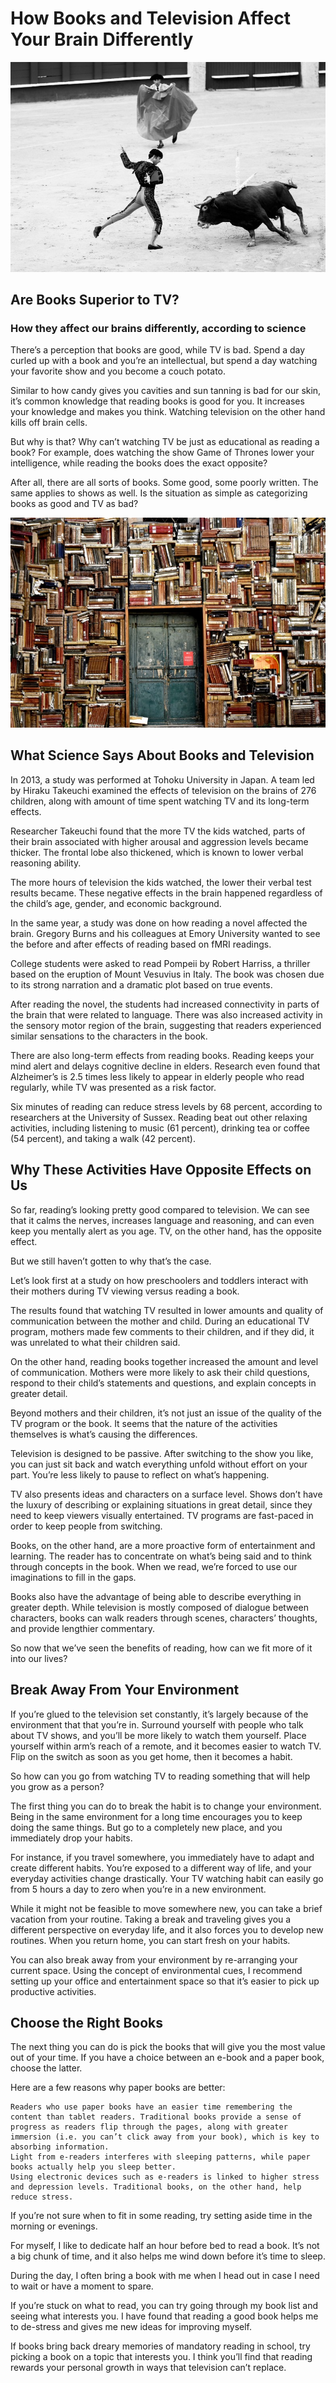 # How Books and Television Affect Your Brain Differently
<img src="imgs/1.jpeg"/>

## Are Books Superior to TV?
### How they affect our brains differently, according to science

There’s a perception that books are good, while TV is bad. Spend a day curled up with a book and you’re an intellectual, but spend a day watching your favorite show and you become a couch potato.

Similar to how candy gives you cavities and sun tanning is bad for our skin, it’s common knowledge that reading books is good for you. It increases your knowledge and makes you think. Watching television on the other hand kills off brain cells.

But why is that? Why can’t watching TV be just as educational as reading a book? For example, does watching the show Game of Thrones lower your intelligence, while reading the books does the exact opposite?

After all, there are all sorts of books. Some good, some poorly written. The same applies to shows as well. Is the situation as simple as categorizing books as good and TV as bad?

<img src="imgs/2.jpeg"/>

## What Science Says About Books and Television

In 2013, a study was performed at Tohoku University in Japan. A team led by Hiraku Takeuchi examined the effects of television on the brains of 276 children, along with amount of time spent watching TV and its long-term effects.

Researcher Takeuchi found that the more TV the kids watched, parts of their brain associated with higher arousal and aggression levels became thicker. The frontal lobe also thickened, which is known to lower verbal reasoning ability.

The more hours of television the kids watched, the lower their verbal test results became. These negative effects in the brain happened regardless of the child’s age, gender, and economic background.

In the same year, a study was done on how reading a novel affected the brain. Gregory Burns and his colleagues at Emory University wanted to see the before and after effects of reading based on fMRI readings.

College students were asked to read Pompeii by Robert Harriss, a thriller based on the eruption of Mount Vesuvius in Italy. The book was chosen due to its strong narration and a dramatic plot based on true events.

After reading the novel, the students had increased connectivity in parts of the brain that were related to language. There was also increased activity in the sensory motor region of the brain, suggesting that readers experienced similar sensations to the characters in the book.

There are also long-term effects from reading books. Reading keeps your mind alert and delays cognitive decline in elders. Research even found that Alzheimer’s is 2.5 times less likely to appear in elderly people who read regularly, while TV was presented as a risk factor.

Six minutes of reading can reduce stress levels by 68 percent, according to researchers at the University of Sussex. Reading beat out other relaxing activities, including listening to music (61 percent), drinking tea or coffee (54 percent), and taking a walk (42 percent).

## Why These Activities Have Opposite Effects on Us

So far, reading’s looking pretty good compared to television. We can see that it calms the nerves, increases language and reasoning, and can even keep you mentally alert as you age. TV, on the other hand, has the opposite effect.

But we still haven’t gotten to why that’s the case.

Let’s look first at a study on how preschoolers and toddlers interact with their mothers during TV viewing versus reading a book.

The results found that watching TV resulted in lower amounts and quality of communication between the mother and child. During an educational TV program, mothers made few comments to their children, and if they did, it was unrelated to what their children said.

On the other hand, reading books together increased the amount and level of communication. Mothers were more likely to ask their child questions, respond to their child’s statements and questions, and explain concepts in greater detail.

Beyond mothers and their children, it’s not just an issue of the quality of the TV program or the book. It seems that the nature of the activities themselves is what’s causing the differences.

Television is designed to be passive. After switching to the show you like, you can just sit back and watch everything unfold without effort on your part. You’re less likely to pause to reflect on what’s happening.

TV also presents ideas and characters on a surface level. Shows don’t have the luxury of describing or explaining situations in great detail, since they need to keep viewers visually entertained. TV programs are fast-paced in order to keep people from switching.

Books, on the other hand, are a more proactive form of entertainment and learning. The reader has to concentrate on what’s being said and to think through concepts in the book. When we read, we’re forced to use our imaginations to fill in the gaps.

Books also have the advantage of being able to describe everything in greater depth. While television is mostly composed of dialogue between characters, books can walk readers through scenes, characters’ thoughts, and provide lengthier commentary.

So now that we’ve seen the benefits of reading, how can we fit more of it into our lives?

## Break Away From Your Environment

If you’re glued to the television set constantly, it’s largely because of the environment that that you’re in. Surround yourself with people who talk about TV shows, and you’ll be more likely to watch them yourself. Place yourself within arm’s reach of a remote, and it becomes easier to watch TV. Flip on the switch as soon as you get home, then it becomes a habit.

So how can you go from watching TV to reading something that will help you grow as a person?

The first thing you can do to break the habit is to change your environment. Being in the same environment for a long time encourages you to keep doing the same things. But go to a completely new place, and you immediately drop your habits.

For instance, if you travel somewhere, you immediately have to adapt and create different habits. You’re exposed to a different way of life, and your everyday activities change drastically. Your TV watching habit can easily go from 5 hours a day to zero when you’re in a new environment.

While it might not be feasible to move somewhere new, you can take a brief vacation from your routine. Taking a break and traveling gives you a different perspective on everyday life, and it also forces you to develop new routines. When you return home, you can start fresh on your habits.

You can also break away from your environment by re-arranging your current space. Using the concept of environmental cues, I recommend setting up your office and entertainment space so that it’s easier to pick up productive activities.

## Choose the Right Books

The next thing you can do is pick the books that will give you the most value out of your time. If you have a choice between an e-book and a paper book, choose the latter.

Here are a few reasons why paper books are better:

    Readers who use paper books have an easier time remembering the content than tablet readers. Traditional books provide a sense of progress as readers flip through the pages, along with greater immersion (i.e. you can’t click away from your book), which is key to absorbing information.
    Light from e-readers interferes with sleeping patterns, while paper books actually help you sleep better.
    Using electronic devices such as e-readers is linked to higher stress and depression levels. Traditional books, on the other hand, help reduce stress.

If you’re not sure when to fit in some reading, try setting aside time in the morning or evenings.

For myself, I like to dedicate half an hour before bed to read a book. It’s not a big chunk of time, and it also helps me wind down before it’s time to sleep.

During the day, I often bring a book with me when I head out in case I need to wait or have a moment to spare.

If you’re stuck on what to read, you can try going through my book list and seeing what interests you. I have found that reading a good book helps me to de-stress and gives me new ideas for improving myself.

If books bring back dreary memories of mandatory reading in school, try picking a book on a topic that interests you. I think you’ll find that reading rewards your personal growth in ways that television can’t replace.
